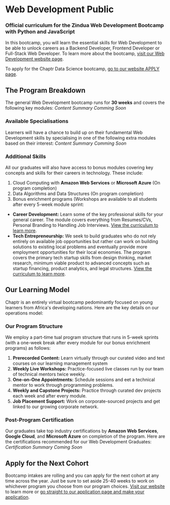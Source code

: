 # Web Development Public
### Official curriculum for the Zindua Web Development Bootcamp with Python and JavaScript
In this bootcamp, you will learn the essential skills for Web Development to be able to unlock careers as a Backend Developer, Frontend Developer or Full-Stack Web Developer. To learn more about the bootcamp, [visit our Web Development website page](https://chaptrglobal.com/blog/bootcamp/django-web-development-bootcamp/).

To apply for the Chaptr Data Science bootcamp, [go to our website APPLY page](https://chaptrglobal.com/apply).

## The Program Breakdown
The general Web Development bootcamp runs for **30 weeks** and covers the following key modules:
*Content Summary Comming Soon*

### Available Specialisations
Learners will have a chance to build up on their fundamental Web Development skills by specialising in one of the following extra modules based on their interest:
*Content Summary Comming Soon*

### Additional Skills
All our graduates will also have access to bonus modules covering key concepts and skills for their careers in technology. These include:
1. Cloud Computing with **Amazon Web Services** or **Microsoft Azure** (On program completion)
2. Data Algorithms and Data Structures (On program completion)
3. Bonus enrichment programs (Workshops are available to all students after every 5-week module sprint:
  - **Career Development:** Learn some of the key professional skills for your general career. The module covers everything from Resumes/CVs, Personal Branding to Handling Job Interviews. [View the curriculum to learn more](https://chaptrglobal.com/blog/bootcamp/python-data-science-bootcamp/).
  - **Tech Entrepreneurship:** We seek to build graduates who do not rely entirely on available job opportunities but rather can work on building solutions to existing local problems and eventually provide more employment opportunities for their local economies. The program covers the primary tech startup skills from design thinking, market research, minimum viable product to advanced concepts such as startup financing, product analytics, and legal structures. [View the curriculum to learn more](https://chaptrglobal.com/blog/bootcamp/python-data-science-bootcamp/).

## Our Learning Model
Chaptr is an entirely virtual bootcamp pedominantly focused on young learners from Africa's developing nations. Here are the key details on our operations model:

### Our Program Structure
We employ a part-time tual program structure that runs in 5-week sprints (with a one-week break after every module for our bonus enrichment programs) as follows:
1. **Prerecorded Content:** Learn virtually through our curated video and text courses on our learning management system
2. **Weekly Live Workshops:** Practice-focused live classes run by our team of technical mentors twice weekly.
3. **One-on-One Appointments:** Schedule sessions and eet a technical mentor to work through programming problems.
4. **Weekly and Capstone Projects:** Practice through curated dev projects each week and after every module.
5. **Job Placement Support:** Work on corporate-sourced projects and get linked to our growing corporate network.

### Post-Program Certification
Our graduates take top industry certifications by **Amazon Web Services**, **Google Cloud**, and **Microsoft Azure** on completion of the program. Here are the certifications recommended for our Web Development Graduates:
*Certification Summary Coming Soon*

## Apply for the Next Cohort
Bootcamp intakes are rolling and you can apply for the next cohort at any time across the year. Just be sure to set aside 25-40 weeks to work on whichever program you choose from our program choices. [Visit our website](https://chaptrglobal.com) to learn more or [go straight to our application page and make your application](https://chaptrglobal.com/apply).
